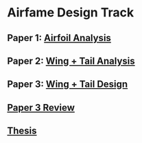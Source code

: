 # Airfame Design Track

## Paper 1: [Airfoil Analysis](../assignment_descriptions/airfoil_analysis.pdf)

## Paper 2: [Wing + Tail Analysis](../assignment_descriptions/airframe_analysis.pdf)

## Paper 3: [Wing + Tail Design](../assignment_descriptions/airframe_design.pdf)

## [Paper 3 Review](../assignment_descriptions/formal_review.pdf)

## [Thesis](../assignment_descriptions/thesis.pdf)
